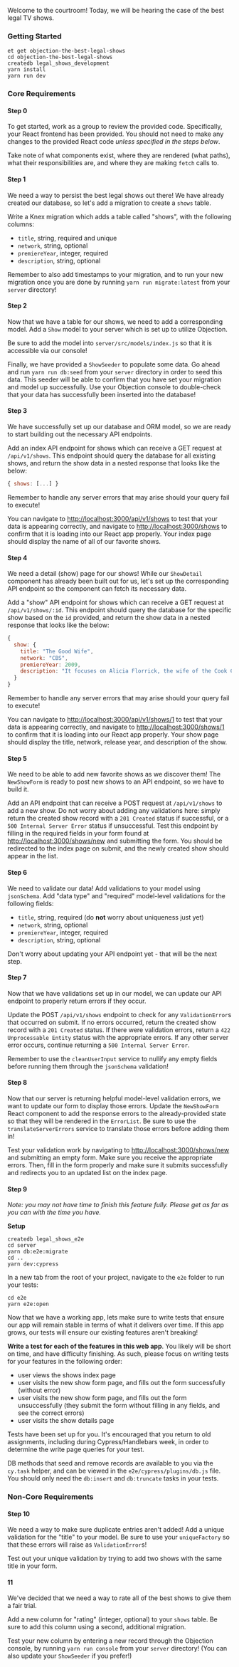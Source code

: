 Welcome to the courtroom! Today, we will be hearing the case of the best legal TV shows.

### Getting Started

```no-highlight
et get objection-the-best-legal-shows
cd objection-the-best-legal-shows
createdb legal_shows_development
yarn install
yarn run dev
```

### Core Requirements

#### Step 0

To get started, work as a group to review the provided code. Specifically, your React frontend has been provided. You should not need to make any changes to the provided React code _unless specified in the steps below_.

Take note of what components exist, where they are rendered (what paths), what their responsibilities are, and where they are making `fetch` calls to.

#### Step 1

We need a way to persist the best legal shows out there! We have already created our database, so let's add a migration to create a `shows` table.

Write a Knex migration which adds a table called "shows", with the following columns:

- `title`, string, required and unique
- `network`, string, optional
- `premiereYear`, integer, required
- `description`, string, optional

Remember to also add timestamps to your migration, and to run your new migration once you are done by running `yarn run migrate:latest` from your `server` directory!

#### Step 2

Now that we have a table for our shows, we need to add a corresponding model. Add a `Show` model to your server which is set up to utilize Objection.

Be sure to add the model into `server/src/models/index.js` so that it is accessible via our console!

Finally, we have provided a `ShowSeeder` to populate some data. Go ahead and run `yarn run db:seed` from your `server` directory in order to seed this data. This seeder will be able to confirm that you have set your migration and model up successfully. Use your Objection console to double-check that your data has successfully been inserted into the database!

#### Step 3

We have successfully set up our database and ORM model, so we are ready to start building out the necessary API endpoints.

Add an index API endpoint for shows which can receive a GET request at `/api/v1/shows`. This endpoint should query the database for all existing shows, and return the show data in a nested response that looks like the below:

```js
{ shows: [...] }
```

Remember to handle any server errors that may arise should your query fail to execute!

You can navigate to <http://localhost:3000/api/v1/shows> to test that your data is appearing correctly, and navigate to <http://localhost:3000/shows> to confirm that it is loading into our React app properly. Your index page should display the name of all of our favorite shows.

#### Step 4

We need a detail (show) page for our shows! While our `ShowDetail` component has already been built out for us, let's set up the corresponding API endpoint so the component can fetch its necessary data.

Add a "show" API endpoint for shows which can receive a GET request at `/api/v1/shows/:id`. This endpoint should query the database for the specific show based on the `id` provided, and return the show data in a nested response that looks like the below:

```js
{ 
  show: {
    title: "The Good Wife",
    network: "CBS",
    premiereYear: 2009,
    description: "It focuses on Alicia Florrick, the wife of the Cook County State's Attorney who returns to her career in law after the events of a public sex and political corruption scandal involving her husband."
  }
}
```

Remember to handle any server errors that may arise should your query fail to execute!

You can navigate to <http://localhost:3000/api/v1/shows/1> to test that your data is appearing correctly, and navigate to <http://localhost:3000/shows/1> to confirm that it is loading into our React app properly. Your show page should display the title, network, release year, and description of the show.

#### Step 5

We need to be able to add new favorite shows as we discover them! The `NewShowForm` is ready to post new shows to an API endpoint, so we have to build it.

Add an API endpoint that can receive a POST request at `/api/v1/shows` to add a new show. Do not worry about adding any validations here: simply return the created show record with a `201 Created` status if successful, or a `500 Internal Server Error` status if unsuccessful. Test this endpoint by filling in the required fields in your form found at <http://localhost:3000/shows/new> and submitting the form. You should be redirected to the index page on submit, and the newly created show should appear in the list.

#### Step 6

We need to validate our data! Add validations to your model using `jsonSchema`. Add "data type" and "required" model-level validations for the following fields:

- `title`, string, required (do **not** worry about uniqueness just yet)
- `network`, string, optional
- `premiereYear`, integer, required
- `description`, string, optional

Don't worry about updating your API endpoint yet - that will be the next step.

#### Step 7

Now that we have validations set up in our model, we can update our API endpoint to properly return errors if they occur.

Update the POST `/api/v1/shows` endpoint to check for any `ValidationError`s that occurred on submit. If no errors occurred, return the created show record with a `201 Created` status. If there were validation errors, return a `422 Unprocessable Entity` status with the appropriate errors. If any other server error occurs, continue returning a `500 Internal Server Error`.

Remember to use the `cleanUserInput` service to nullify any empty fields before running them through the `jsonSchema` validation!

#### Step 8

Now that our server is returning helpful model-level validation errors, we want to update our form to display those errors. Update the `NewShowForm` React component to add the response errors to the already-provided state so that they will be rendered in the `ErrorList`. Be sure to use the `translateServerErrors` service to translate those errors before adding them in!

Test your validation work by navigating to <http://localhost:3000/shows/new> and submitting an empty form. Make sure you receive the appropriate errors. Then, fill in the form properly and make sure it submits successfully and redirects you to an updated list on the index page.

#### Step 9 

*Note: you may not have time to finish this feature fully. Please get as far as you can with the time you have.*

**Setup**
```
createdb legal_shows_e2e
cd server
yarn db:e2e:migrate
cd .. 
yarn dev:cypress
```

In a new tab from the root of your project, navigate to the `e2e` folder to run your tests:
```
cd e2e
yarn e2e:open
```

Now that we have a working app, lets make sure to write tests that ensure our app will remain stable in terms of what it delivers over time. If this app grows, our tests will ensure our existing features aren't breaking! 

**Write a test for each of the features in this web app**. You likely will be short on time, and have difficulty finishing. As such, please focus on writing tests for your features in the following order: 
- user views the shows index page
- user visits the new show form page, and fills out the form successfully (without error)
- user visits the new show form page, and fills out the form unsuccessfully (they submit the form without filling in any fields, and see the correct errors)
- user visits the show details page

Tests have been set up for you. It's encouraged that you return to old assignments, including during Cypress/Handlebars week, in order to determine the write page queries for your test. 

DB methods that seed and remove records are available to you via the `cy.task` helper, and can be viewed in the `e2e/cypress/plugins/db.js` file. You should only need the `db:insert` and `db:truncate` tasks in your tests. 

### Non-Core Requirements

#### Step 10

We need a way to make sure duplicate entries aren't added! Add a unique validation for the "title" to your model. Be sure to use your `uniqueFactory` so that these errors will raise as `ValidationError`s!

Test out your unique validation by trying to add two shows with the same title in your form.


#### 11

We've decided that we need a way to rate all of the best shows to give them a fair trial.

Add a new column for "rating" (integer, optional) to your `shows` table. Be sure to add this column using a second, additional migration.

Test your new column by entering a new record through the Objection console, by running `yarn run console` from your `server` directory! (You can also update your `ShowSeeder` if you prefer!)